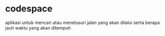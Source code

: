 # codespace

aplikasi untuk mencari atau menelusuri jalan yang akan dilalui serta berapa jauh waktu yang akan ditempuh
